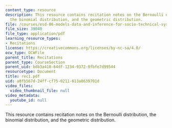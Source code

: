 ```yaml
---
content_type: resource
description: This resource contains recitation notes on the Bernoulli distribution,
  the binomial distribution, and the geometric distribution.
file: /courses/esd-86-models-data-and-inference-for-socio-technical-systems-spring-2007/a8fb567d24ffcf750211613a8639701d_rec1.pdf
file_size: 39040
file_type: application/pdf
learning_resource_types:
- Recitations
license: https://creativecommons.org/licenses/by-nc-sa/4.0/
ocw_type: OCWFile
parent_title: Recitations
parent_type: CourseSection
parent_uid: bdb3a418-64df-1234-9372-0fbfe7d99544
resourcetype: Document
title: rec1.pdf
uid: a8fb567d-24ff-cf75-0211-613a8639701d
video_files:
  video_thumbnail_file: null
video_metadata:
  youtube_id: null
---
```

This resource contains recitation notes on the Bernoulli distribution, the binomial distribution, and the geometric distribution.